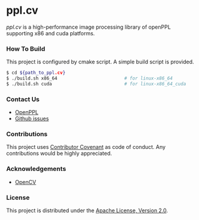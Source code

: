 # ppl.cv
*ppl.cv* is a high-performance image processing library of openPPL supporting x86 and cuda platforms.

### How To Build
This project is configured by cmake script. A simple build script is provided.
```sh
$ cd ${path_to_ppl.cv}
$ ./build.sh x86_64                         # for linux-x86_64
$ ./build.sh cuda                           # for linux-x86_64_cuda
```
### Contact Us

* [OpenPPL](https://openppl.ai/)
* [Github issues](https://github.com/openppl-public/ppl.cv/issues)

### Contributions
This project uses [Contributor Covenant](https://www.contributor-covenant.org/) as code of conduct. Any contributions would be highly appreciated.

### Acknowledgements
* [OpenCV](https://github.com/opencv/opencv)

### License
This project is distributed under the [Apache License, Version 2.0](LICENSE).
